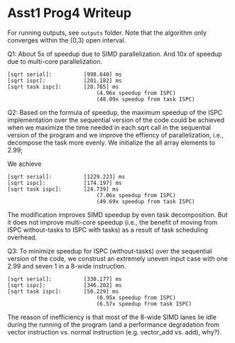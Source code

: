 # Asst1 Prog4 Writeup

For running outputs, see `outputs` folder. Note that the algorithm only converges within the (0,3) open interval.

Q1: About 5x of speedup due to SIMD parallelization. And 10x of speedup due to multi-core parallelization.

    [sqrt serial]:          [998.640] ms
    [sqrt ispc]:            [201.182] ms
    [sqrt task ispc]:       [20.765] ms
                                (4.96x speedup from ISPC)
                                (48.09x speedup from task ISPC)

Q2: Based on the formula of speedup, the maximum speedup of the ISPC implementation over the sequential version of the code could be achieved when we maximize the time needed in each sqrt call in the sequential version of the program and we improve the effiency of parallelization, i.e., decompose the task more evenly. We initialize the all array elements to 2.99;

We achieve

    [sqrt serial]:          [1229.223] ms
    [sqrt ispc]:            [174.197] ms
    [sqrt task ispc]:       [24.739] ms
                                (7.06x speedup from ISPC)
                                (49.69x speedup from task ISPC)
The modification improves SIMD speedup by even task decomposition. But it does not improve multi-core speedup (i.e., the benefit of moving from ISPC without-tasks to ISPC with tasks) as a result of task scheduling overhead.

Q3: To minimize speedup for ISPC (without-tasks) over the sequential version of the code, we construst an extremely uneven input case with one 2.99 and seven 1 in a 8-wide instruction.

    [sqrt serial]:          [330.177] ms
    [sqrt ispc]:            [346.202] ms
    [sqrt task ispc]:       [50.229] ms
                                (0.95x speedup from ISPC)
                                (6.57x speedup from task ISPC)

The reason of inefficiency is that most of the 8-wide SIMD lanes lie idle during the running of the program (and a performance degradation from vector instruction vs. normal instruction (e.g. vector_add vs. add), why?).